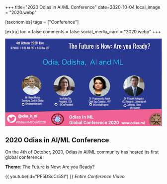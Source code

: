 +++
title="2020 Odias in AI/ML Conference"
date=2020-10-04
local_image = "2020.webp"

[taxonomies]
tags = ["Conference"]

[extra]
toc = false
comments = false
social_media_card = "2020.webp"
+++

![Odias in AI/ML Conference 2020](2020.webp)

## 2020 Odias in AI/ML Conference

On the 4th of October, 2020, Odias in AI/ML community has hosted its first global conference.

**Theme**: The Future is Now: Are you Ready?

{{ youtube(id="PF5DScCr5SI") }}
_Entire Conference Video_
